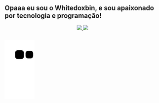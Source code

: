 ## Opaaa eu sou o Whitedoxbin, e sou apaixonado por tecnologia e programação!
<div align="center">
  <a href="https://github.com/Whitedoxbin">
  <img height="180em" src="https://github-readme-stats.vercel.app/api?username=Whitedoxbin&show_icons=true&theme=tokyonight&include_all_commits=true&count_private=true"/>
  <img height="180em" src="https://github-readme-stats.vercel.app/api/top-langs/?username=Whitedoxbin&layout=compact&langs_count=7&theme=tokyonight"/>
</div>

  ##
 
</div>
 
  ![Snake animation](https://github.com/rafaballerini/rafaballerini/blob/output/github-contribution-grid-snake.svg)
 
</div>
